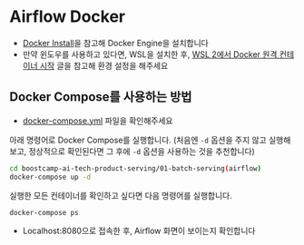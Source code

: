 # Airflow Docker
- [Docker Install](https://docs.docker.com/engine/install/)을 참고해 Docker Engine을 설치합니다
- 만약 윈도우를 사용하고 있다면, WSL을 설치한 후, [WSL 2에서 Docker 원격 컨테이너 시작](https://learn.microsoft.com/ko-kr/windows/wsl/tutorials/wsl-containers) 글을 참고해 환경 설정을 해주세요


## Docker Compose를 사용하는 방법
- [docker-compose.yml](https://github.com/zzsza/Boostcamp-AI-Tech-Product-Serving/blob/main/01-batch-serving(airflow)/docker-compose.yml) 파일을 확인해주세요

아래 명령어로 Docker Compose를 실행합니다. (처음엔 `-d` 옵션을 주지 않고 실행해보고, 정상적으로 확인된다면 그 후에 `-d` 옵션을 사용하는 것을 추천합니다)

```bash
cd boostcamp-ai-tech-product-serving/01-batch-serving(airflow)
docker-compose up -d
```

실행한 모든 컨테이너를 확인하고 싶다면 다음 명령어를 실행합니다.

```bash
docker-compose ps
```

- Localhost:8080으로 접속한 후, Airflow 화면이 보이는지 확인합니다

